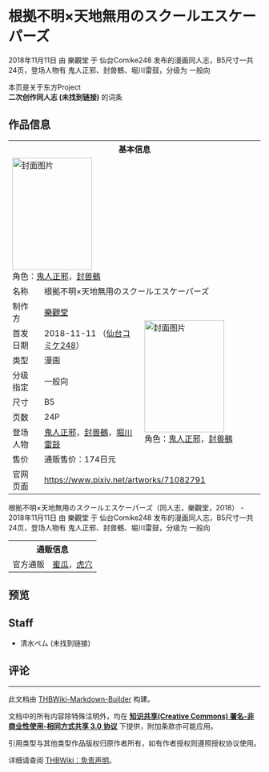 # 根拠不明×天地無用のスクールエスケーパーズ

<!-- source html: G:\repos\THBWiki-Markdown-Builder\THBWikiMarkdown\Temp\main\b\b4\ns0%3A%E6%A0%B9%E6%8B%A0%E4%B8%8D%E6%98%8E%C3%97%E5%A4%A9%E5%9C%B0%E7%84%A1%E7%94%A8%E3%81%AE%E3%82%B9%E3%82%AF%E3%83%BC%E3%83%AB%E3%82%A8%E3%82%B9%E3%82%B1%E3%83%BC%E3%83%91%E3%83%BC%E3%82%BA.html -->

2018年11月11日 由 樂觀堂 于 仙台Comike248 发布的漫画同人志，B5尺寸一共24页，登场人物有 鬼人正邪、封兽鵺、堀川雷鼓，分级为 一般向

本页是关于东方Project  
 **二次创作同人志 (未找到链接)** 的词条

## 作品信息

<table><tbody><tr><th colspan="3">基本信息</th></tr><tr><td class="cover-artwork-mobile" colspan="2"><a href="./文件-根拠不明×天地無用のスクールエスケーパーズ封面.jpg.md" class="image" title="封面图片"><img alt="封面图片" src="https://upload.thwiki.cc/thumb/c/cb/%E6%A0%B9%E6%8B%A0%E4%B8%8D%E6%98%8E%C3%97%E5%A4%A9%E5%9C%B0%E7%84%A1%E7%94%A8%E3%81%AE%E3%82%B9%E3%82%AF%E3%83%BC%E3%83%AB%E3%82%A8%E3%82%B9%E3%82%B1%E3%83%BC%E3%83%91%E3%83%BC%E3%82%BA%E5%B0%81%E9%9D%A2.jpg/159px-%E6%A0%B9%E6%8B%A0%E4%B8%8D%E6%98%8E%C3%97%E5%A4%A9%E5%9C%B0%E7%84%A1%E7%94%A8%E3%81%AE%E3%82%B9%E3%82%AF%E3%83%BC%E3%83%AB%E3%82%A8%E3%82%B9%E3%82%B1%E3%83%BC%E3%83%91%E3%83%BC%E3%82%BA%E5%B0%81%E9%9D%A2.jpg" decoding="async" loading="lazy" width="159" height="224" srcset="https://upload.thwiki.cc/thumb/c/cb/%E6%A0%B9%E6%8B%A0%E4%B8%8D%E6%98%8E%C3%97%E5%A4%A9%E5%9C%B0%E7%84%A1%E7%94%A8%E3%81%AE%E3%82%B9%E3%82%AF%E3%83%BC%E3%83%AB%E3%82%A8%E3%82%B9%E3%82%B1%E3%83%BC%E3%83%91%E3%83%BC%E3%82%BA%E5%B0%81%E9%9D%A2.jpg/239px-%E6%A0%B9%E6%8B%A0%E4%B8%8D%E6%98%8E%C3%97%E5%A4%A9%E5%9C%B0%E7%84%A1%E7%94%A8%E3%81%AE%E3%82%B9%E3%82%AF%E3%83%BC%E3%83%AB%E3%82%A8%E3%82%B9%E3%82%B1%E3%83%BC%E3%83%91%E3%83%BC%E3%82%BA%E5%B0%81%E9%9D%A2.jpg 1.5x, https://upload.thwiki.cc/thumb/c/cb/%E6%A0%B9%E6%8B%A0%E4%B8%8D%E6%98%8E%C3%97%E5%A4%A9%E5%9C%B0%E7%84%A1%E7%94%A8%E3%81%AE%E3%82%B9%E3%82%AF%E3%83%BC%E3%83%AB%E3%82%A8%E3%82%B9%E3%82%B1%E3%83%BC%E3%83%91%E3%83%BC%E3%82%BA%E5%B0%81%E9%9D%A2.jpg/318px-%E6%A0%B9%E6%8B%A0%E4%B8%8D%E6%98%8E%C3%97%E5%A4%A9%E5%9C%B0%E7%84%A1%E7%94%A8%E3%81%AE%E3%82%B9%E3%82%AF%E3%83%BC%E3%83%AB%E3%82%A8%E3%82%B9%E3%82%B1%E3%83%BC%E3%83%91%E3%83%BC%E3%82%BA%E5%B0%81%E9%9D%A2.jpg 2x" data-file-width="640" data-file-height="900"></a><div class="cover-char">角色：<a href="./鬼人正邪.md" title="鬼人正邪">鬼人正邪</a>，<a href="./封兽鵺.md" title="封兽鵺">封兽鵺</a></div></td>
</tr><tr><td class="label">名称</td><td colspan="2"> 根拠不明×天地無用のスクールエスケーパーズ </td></tr><tr><td class="label">制作方</td><td><a href="./樂觀堂.md" title="樂觀堂">樂觀堂</a></td><td class="cover-artwork" rowspan="8" style="min-width:224px;"><a href="./文件-根拠不明×天地無用のスクールエスケーパーズ封面.jpg.md" class="image" title="封面图片"><img alt="封面图片" src="https://upload.thwiki.cc/thumb/c/cb/%E6%A0%B9%E6%8B%A0%E4%B8%8D%E6%98%8E%C3%97%E5%A4%A9%E5%9C%B0%E7%84%A1%E7%94%A8%E3%81%AE%E3%82%B9%E3%82%AF%E3%83%BC%E3%83%AB%E3%82%A8%E3%82%B9%E3%82%B1%E3%83%BC%E3%83%91%E3%83%BC%E3%82%BA%E5%B0%81%E9%9D%A2.jpg/159px-%E6%A0%B9%E6%8B%A0%E4%B8%8D%E6%98%8E%C3%97%E5%A4%A9%E5%9C%B0%E7%84%A1%E7%94%A8%E3%81%AE%E3%82%B9%E3%82%AF%E3%83%BC%E3%83%AB%E3%82%A8%E3%82%B9%E3%82%B1%E3%83%BC%E3%83%91%E3%83%BC%E3%82%BA%E5%B0%81%E9%9D%A2.jpg" decoding="async" loading="lazy" width="159" height="224" srcset="https://upload.thwiki.cc/thumb/c/cb/%E6%A0%B9%E6%8B%A0%E4%B8%8D%E6%98%8E%C3%97%E5%A4%A9%E5%9C%B0%E7%84%A1%E7%94%A8%E3%81%AE%E3%82%B9%E3%82%AF%E3%83%BC%E3%83%AB%E3%82%A8%E3%82%B9%E3%82%B1%E3%83%BC%E3%83%91%E3%83%BC%E3%82%BA%E5%B0%81%E9%9D%A2.jpg/239px-%E6%A0%B9%E6%8B%A0%E4%B8%8D%E6%98%8E%C3%97%E5%A4%A9%E5%9C%B0%E7%84%A1%E7%94%A8%E3%81%AE%E3%82%B9%E3%82%AF%E3%83%BC%E3%83%AB%E3%82%A8%E3%82%B9%E3%82%B1%E3%83%BC%E3%83%91%E3%83%BC%E3%82%BA%E5%B0%81%E9%9D%A2.jpg 1.5x, https://upload.thwiki.cc/thumb/c/cb/%E6%A0%B9%E6%8B%A0%E4%B8%8D%E6%98%8E%C3%97%E5%A4%A9%E5%9C%B0%E7%84%A1%E7%94%A8%E3%81%AE%E3%82%B9%E3%82%AF%E3%83%BC%E3%83%AB%E3%82%A8%E3%82%B9%E3%82%B1%E3%83%BC%E3%83%91%E3%83%BC%E3%82%BA%E5%B0%81%E9%9D%A2.jpg/318px-%E6%A0%B9%E6%8B%A0%E4%B8%8D%E6%98%8E%C3%97%E5%A4%A9%E5%9C%B0%E7%84%A1%E7%94%A8%E3%81%AE%E3%82%B9%E3%82%AF%E3%83%BC%E3%83%AB%E3%82%A8%E3%82%B9%E3%82%B1%E3%83%BC%E3%83%91%E3%83%BC%E3%82%BA%E5%B0%81%E9%9D%A2.jpg 2x" data-file-width="640" data-file-height="900"></a><div class="cover-char">角色：<a href="./鬼人正邪.md" title="鬼人正邪">鬼人正邪</a>，<a href="./封兽鵺.md" title="封兽鵺">封兽鵺</a></div></td>
</tr><tr><td class="label">首发日期</td><td>2018-11-11&#160;（<a href="/展会作品列表?e=%E4%BB%99%E5%8F%B0Comike%23248">仙台コミケ248</a>）</td></tr><tr><td class="label">类型</td><td>漫画</td></tr><tr><td class="label">分级指定</td><td>一般向</td></tr><tr><td class="label">尺寸</td><td>B5</td></tr><tr><td class="label">页数</td><td>24P</td></tr><tr><td class="label">登场人物</td><td><a href="./鬼人正邪.md" title="鬼人正邪">鬼人正邪</a>，<a href="./封兽鵺.md" title="封兽鵺">封兽鵺</a>，<a href="./堀川雷鼓.md" title="堀川雷鼓">堀川雷鼓</a></td></tr><tr><td class="label">售价</td><td>通贩售价：174日元</td></tr>
<tr><td class="label">官网页面</td><td colspan="2"><a rel="nofollow" class="external free" href="https://www.pixiv.net/artworks/71082791">https://www.pixiv.net/artworks/71082791</a></td></tr></tbody></table>

根拠不明×天地無用のスクールエスケーパーズ（同人志，樂觀堂，2018） - 2018年11月11日 由 樂觀堂 于 仙台Comike248 发布的漫画同人志，B5尺寸一共24页，登场人物有 鬼人正邪、封兽鵺、堀川雷鼓，分级为 一般向

<table><tbody><tr><th colspan="3">通贩信息</th></tr><tr><td class="label">官方通贩</td><td colspan="2"><a rel="nofollow" class="external text" href="https://www.melonbooks.co.jp/detail/detail.php?product_id=438120">蜜瓜</a>，<a rel="nofollow" class="external text" href="https://ec.toranoana.jp/tora_r/ec/item/040030680506">虎穴</a></td></tr></tbody></table>



## 预览

## Staff
- 清水ペム (未找到链接)


## 评论




---

此文档由 [THBWiki-Markdown-Builder](https://github.com/Delsin-Yu/THBWiki-Markdown-Builder) 构建。

文档中的所有内容除特殊注明外，均在 [**知识共享(Creative Commons) 署名-非商业性使用-相同方式共享 3.0 协议**](https://creativecommons.org/licenses/by-sa/3.0/deed.zh-hans) 下提供，附加条款亦可能应用。

引用类型与其他类型作品版权归原作者所有，如有作者授权则遵照授权协议使用。

详细请查阅 [THBWiki：免责声明](https://thbwiki.cc/THBWiki:%E5%85%8D%E8%B4%A3%E5%A3%B0%E6%98%8E)。

